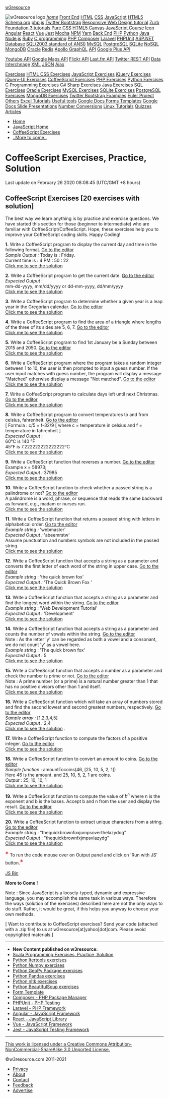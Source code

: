 <span class="mdl-layout-title">[w3resource](https://www.w3resource.com/index.php)</span>

<span class="mdl-layout-title"><img src="https://www.w3resource.com/images/w3resource-logo.png" alt="w3resource logo" id="log_img" class="drawer_logo" /></span> <a href="https://www.w3resource.com/index.php" class="mdl-navigation__link"><em>home</em></a> <a href="#" id="drawer_menu_topic_head1" class="mdl-navigation__link">Front End</a> <a href="https://www.w3resource.com/html/HTML-tutorials.php" class="mdl-navigation__link">HTML</a> <a href="https://www.w3resource.com/css/CSS-tutorials.php" class="mdl-navigation__link">CSS</a> <a href="https://www.w3resource.com/javascript/javascript.php" class="mdl-navigation__link">JavaScript</a> <a href="https://www.w3resource.com/html5/introduction.php" class="mdl-navigation__link">HTML5</a> <a href="https://www.w3resource.com/schema.org/introduction.php" class="mdl-navigation__link">Schema.org</a> <a href="https://www.w3resource.com/phpjs/use-php-functions-in-javascript.php" class="mdl-navigation__link">php.js</a> <a href="https://www.w3resource.com/twitter-bootstrap/tutorial.php" class="mdl-navigation__link">Twitter Bootstrap</a> <a href="https://www.w3resource.com/responsive-web-design/overview.php" class="mdl-navigation__link">Responsive Web Design tutorial</a> <a href="https://www.w3resource.com/zurb-foundation3/introduction.php" class="mdl-navigation__link">Zurb Foundation 3 tutorials</a> <a href="https://www.w3resource.com/pure/" class="mdl-navigation__link">Pure CSS</a> <a href="https://www.w3resource.com/html5-canvas/" class="mdl-navigation__link">HTML5 Canvas</a> <a href="https://www.w3resource.com/course/javascript-course.html" class="mdl-navigation__link">JavaScript Course</a> <a href="https://www.w3resource.com/icon/" class="mdl-navigation__link">Icon</a> <a href="https://www.w3resource.com/angular/getting-started-with-angular.php" class="mdl-navigation__link">Angular</a> <a href="https://www.w3resource.com/react/react-js-overview.php" class="mdl-navigation__link">React</a> <a href="https://www.w3resource.com/vue/installation.php" class="mdl-navigation__link">Vue</a> <a href="https://www.w3resource.com/jest/introduction.php" class="mdl-navigation__link">Jest</a> <a href="https://www.w3resource.com/mocha/getting-started.php" class="mdl-navigation__link">Mocha</a> <a href="https://www.w3resource.com/npm/getting-started-with-npm.php" class="mdl-navigation__link">NPM</a> <a href="https://www.w3resource.com/yarn/getting-started-with-yarn.php" class="mdl-navigation__link">Yarn</a> <a href="#" id="drawer_menu_topic_head2" class="mdl-navigation__link">Back End</a> <a href="https://www.w3resource.com/php/php-home.php" class="mdl-navigation__link">PHP</a> <a href="https://www.w3resource.com/python/python-tutorial.php" class="mdl-navigation__link">Python</a> <a href="https://www.w3resource.com/java-tutorial/" class="mdl-navigation__link">Java</a> <a href="https://www.w3resource.com/node.js/node.js-tutorials.php" class="mdl-navigation__link">Node.js</a> <a href="https://www.w3resource.com/ruby/" class="mdl-navigation__link">Ruby</a> <a href="https://www.w3resource.com/c-programming/programming-in-c.php" class="mdl-navigation__link">C programming</a> <a href="https://www.w3resource.com/php/composer/a-gentle-introduction-to-composer.php" class="mdl-navigation__link">PHP Composer</a> <a href="https://www.w3resource.com/php/PHPUnit/a-gentle-introduction-to-unit-test-and-testing.php" class="mdl-navigation__link">Laravel</a> <a href="https://www.w3resource.com/laravel/laravel-tutorial.php" class="mdl-navigation__link">PHPUnit</a> <a href="https://www.w3resource.com/asp.net/getting-started-with-asp.php" class="mdl-navigation__link">ASP.NET</a> <a href="#" id="drawer_menu_topic_head3" class="mdl-navigation__link">Database</a> <a href="https://www.w3resource.com/sql/tutorials.php" class="mdl-navigation__link">SQL(2003 standard of ANSI)</a> <a href="https://www.w3resource.com/mysql/mysql-tutorials.php" class="mdl-navigation__link">MySQL</a> <a href="https://w3resource.com/PostgreSQL/tutorial.php" class="mdl-navigation__link">PostgreSQL</a> <a href="https://www.w3resource.com/sqlite/" class="mdl-navigation__link">SQLite</a> <a href="https://www.w3resource.com/mongodb/nosql.php" class="mdl-navigation__link">NoSQL</a> <a href="https://www.w3resource.com/mongodb/nosql.php" class="mdl-navigation__link">MongoDB</a> <a href="https://www.w3resource.com/oracle/index.php" class="mdl-navigation__link">Oracle</a> <a href="https://www.w3resource.com/redis/index.php" class="mdl-navigation__link">Redis</a> <a href="https://www.w3resource.com/apollo-graphql/the-apollo-graphql-platform.php" class="mdl-navigation__link">Apollo GraphQL</a> <a href="#" id="drawer_menu_topic_head4" class="mdl-navigation__link">API</a> <a href="https://www.w3resource.com/API/google-plus/tutorial.php" class="mdl-navigation__link">Google Plus API</a>

<a href="https://www.w3resource.com/API/youtube/tutorial.php" class="mdl-navigation__link">Youtube API</a> <a href="https://www.w3resource.com/API/google-maps/index.php" class="mdl-navigation__link">Google Maps API</a> <a href="https://www.w3resource.com/API/flickr/tutorial.php" class="mdl-navigation__link">Flickr API</a> <a href="https://www.w3resource.com/API/last.fm/tutorial.php" class="mdl-navigation__link">Last.fm API</a> <a href="https://www.w3resource.com/API/twitter-rest-api/" class="mdl-navigation__link">Twitter REST API</a> <a href="#" id="drawer_menu_topic_head5" class="mdl-navigation__link">Data Interchnage</a> <a href="https://www.w3resource.com/xml/xml.php" class="mdl-navigation__link">XML</a> <a href="https://www.w3resource.com/JSON/introduction.php" class="mdl-navigation__link">JSON</a> <a href="https://www.w3resource.com/ajax/introduction.php" class="mdl-navigation__link">Ajax</a>

<a href="#" id="drawer_menu_topic_head6" class="mdl-navigation__link">Exercises</a> <a href="https://www.w3resource.com/html-css-exercise/index.php" class="mdl-navigation__link">HTML CSS Exercises</a> <a href="https://www.w3resource.com/javascript-exercises/" class="mdl-navigation__link">JavaScript Exercises</a> <a href="https://www.w3resource.com/jquery-exercises/" class="mdl-navigation__link">jQuery Exercises</a> <a href="https://www.w3resource.com/jquery-ui-exercises/" class="mdl-navigation__link">jQuery-UI Exercises</a> <a href="https://www.w3resource.com/coffeescript-exercises/" class="mdl-navigation__link">CoffeeScript Exercises</a> <a href="https://www.w3resource.com/php-exercises/" class="mdl-navigation__link">PHP Exercises</a> <a href="https://www.w3resource.com/python-exercises/" class="mdl-navigation__link">Python Exercises</a> <a href="https://www.w3resource.com/c-programming-exercises/" class="mdl-navigation__link">C Programming Exercises</a> <a href="https://www.w3resource.com/csharp-exercises/" class="mdl-navigation__link">C# Sharp Exercises</a> <a href="https://www.w3resource.com/java-exercises/" class="mdl-navigation__link">Java Exercises</a> <a href="https://www.w3resource.com/sql-exercises/" class="mdl-navigation__link">SQL Exercises</a> <a href="https://www.w3resource.com/oracle-exercises/" class="mdl-navigation__link">Oracle Exercises</a> <a href="https://www.w3resource.com/mysql-exercises/" class="mdl-navigation__link">MySQL Exercises</a> <a href="https://www.w3resource.com/sqlite-exercises/" class="mdl-navigation__link">SQLite Exercises</a> <a href="https://www.w3resource.com/postgresql-exercises/" class="mdl-navigation__link">PostgreSQL Exercises</a> <a href="https://www.w3resource.com/mongodb-exercises/" class="mdl-navigation__link">MongoDB Exercises</a> <a href="https://www.w3resource.com/twitter-bootstrap/examples.php" class="mdl-navigation__link">Twitter Bootstrap Examples</a> <a href="https://www.w3resource.com/euler-project/" class="mdl-navigation__link">Euler Project</a> <a href="#" id="drawer_menu_topic_head7" class="mdl-navigation__link">Others</a> <a href="https://www.w3resource.com/excel/" class="mdl-navigation__link">Excel Tutorials</a> <a href="https://www.w3resource.com/web-development-tools/useful-web-development-tools.php" class="mdl-navigation__link">Useful tools</a> <a href="https://www.w3resource.com/form-template/" class="mdl-navigation__link">Google Docs Forms Templates</a> <a href="https://www.w3resource.com/slides/" class="mdl-navigation__link">Google Docs Slide Presentations</a> <a href="https://www.w3resource.com/convert/number/binary-to-decimal.php" class="mdl-navigation__link">Number Conversions</a> <a href="https://www.w3resource.com/linux-system-administration/installation.php" class="mdl-navigation__link">Linux Tutorials</a> <a href="https://www.w3resource.com/quizzes/python/index.php" class="mdl-navigation__link">Quizzes</a> <a href="https://www.w3resource.com/Articles/index.php" class="mdl-navigation__link">Articles</a>

- [Home](/index.php)
- [JavaScript Home](/javascript/javascript.php)
- [CoffeeScript Exercises](/coffeescript-exercises/)
- [..More to come..]()

# CoffeeScript Exercises, Practice, Solution

Last update on February 26 2020 08:08:45 (UTC/GMT +8 hours)

<span class="underline"></span>

<span class="underline"></span>

## CoffeeScript Exercises \[20 exercises with solution\]

The best way we learn anything is by practice and exercise questions. We have started this section for those (beginner to intermediate) who are familiar with CoffeeScript/CoffeeScript. Hope, these exercises help you to improve your CoffeeScript coding skills. Happy Coding!

**1.** Write a CoffeeScript program to display the current day and time in the following format. [Go to the editor](#EDITOR)  
_Sample Output :_ Today is : Friday.  
Current time is : 4 PM : 50 : 22  
[Click me to see the solution](coffeescript-exercise-1.php)

**2.** Write a CoffeeScript program to get the current date. [Go to the editor](#EDITOR)  
_Expected Output_ :  
mm-dd-yyyy, mm/dd/yyyy or dd-mm-yyyy, dd/mm/yyyy  
[Click me to see the solution](coffeescript-exercise-2.php)

**3.** Write a CoffeeScript program to determine whether a given year is a leap year in the Gregorian calendar. [Go to the editor](#EDITOR)  
[Click me to see the solution](coffeescript-exercise-3.php)

**4.** Write a CoffeeScript program to find the area of a triangle where lengths of the three of its sides are 5, 6, 7. [Go to the editor](#EDITOR)  
[Click me to see the solution](coffeescript-exercise-4.php)

**5.** Write a CoffeeScript program to find 1st January be a Sunday between 2015 and 2050. [Go to the editor](#EDITOR)  
[Click me to see the solution](coffeescript-exercise-5.php)

**6.** Write a CoffeeScript program where the program takes a random integer between 1 to 10, the user is then prompted to input a guess number. If the user input matches with guess number, the program will display a message "Matched" otherwise display a message "Not matched". [Go to the editor](#EDITOR)  
[Click me to see the solution](coffeescript-exercise-6.php)

**7.** Write a CoffeeScript program to calculate days left until next Christmas. [Go to the editor](#EDITOR)  
[Click me to see the solution](coffeescript-exercise-7.php)

**8.** Write a CoffeeScript program to convert temperatures to and from celsius, fahrenheit. [Go to the editor](#EDITOR)  
\[ Formula : c/5 = f-32/9 \[ where c = temperature in celsius and f = temperature in fahrenheit \]  
_Expected Output_ :  
60°C is 140 °F  
45°F is 7.222222222222222°C  
[Click me to see the solution](coffeescript-exercise-8.php)

**9.** Write a CoffeeScript function that reverses a number. [Go to the editor](#EDITOR)  
Example x = 58973;  
_Expected Output :_ 37985  
[Click me to see the solution](coffeescript-exercise-9.php)

**10.** Write a CoffeeScript function to check whether a passed string is a palindrome or not? [Go to the editor](#EDITOR)  
A palindrome is a word, phrase, or sequence that reads the same backward as forward, e.g., madam or nurses run.  
[Click me to see the solution](coffeescript-exercise-10.php)

**11.** Write a CoffeeScript function that returns a passed string with letters in alphabetical order. [Go to the editor](#EDITOR)  
_Example string :_ 'webmaster'  
_Expected Output :_ 'abeemrstw'  
Assume punctuation and numbers symbols are not included in the passed string.  
[Click me to see the solution](coffeescript-exercise-11.php)

**12.** Write a CoffeeScript function that accepts a string as a parameter and converts the first letter of each word of the string in upper case. [Go to the editor](#EDITOR)  
_Example string_ : 'the quick brown fox'  
_Expected Output :_ 'The Quick Brown Fox '  
[Click me to see the solution](coffeescript-exercise-12.php)

**13.** Write a CoffeeScript function that accepts a string as a parameter and find the longest word within the string. [Go to the editor](#EDITOR)  
_Example string_ : 'Web Development Tutorial'  
_Expected Output :_ 'Development'  
[Click me to see the solution](coffeescript-exercise-13.php)

**14.** Write a CoffeeScript function that accepts a string as a parameter and counts the number of vowels within the string. [Go to the editor](#EDITOR)  
Note : As the letter 'y' can be regarded as both a vowel and a consonant, we do not count 'y' as a vowel here.  
_Example string_ : 'The quick brown fox'  
_Expected Output :_ 5  
[Click me to see the solution](coffeescript-exercise-14.php)

**15.** Write a CoffeeScript function that accepts a number as a parameter and check the number is prime or not. [Go to the editor](#EDITOR)  
Note : A prime number (or a prime) is a natural number greater than 1 that has no positive divisors other than 1 and itself.  
[Click me to see the solution](coffeescript-exercise-15.php)

**16.** Write a CoffeeScript function which will take an array of numbers stored and find the second lowest and second greatest numbers, respectively. [Go to the editor](#EDITOR)  
_Sample array :_ \[1,2,3,4,5\]  
_Expected Output :_ 2,4  
[Click me to see the solution](coffeescript-exercise-16.php) .

**17.** Write a CoffeeScript function to compute the factors of a positive integer. [Go to the editor](#EDITOR)  
[Click me to see the solution](coffeescript-exercise-17.php)

**18.** Write a CoffeeScript function to convert an amount to coins. [Go to the editor](#EDITOR)  
_Sample function_ : amountTocoins(46, \[25, 10, 5, 2, 1\])  
Here 46 is the amount. and 25, 10, 5, 2, 1 are coins.  
_Output_ : 25, 10, 10, 1  
[Click me to see the solution](coffeescript-exercise-18.php)

**19.** Write a CoffeeScript function to compute the value of _b<sup>n</sup>_ where n is the exponent and b is the bases. Accept b and n from the user and display the result. [Go to the editor](#EDITOR)  
[Click me to see the solution](coffeescript-exercise-19.php)

**20.** Write a CoffeeScript function to extract unique characters from a string. [Go to the editor](#EDITOR)  
_Example string_ : "thequickbrownfoxjumpsoverthelazydog"  
_Expected Output_ : "thequickbrownfxjmpsvlazydg"  
[Click me to see the solution](coffeescript-exercise-20.php)

<span style="color:red;font-size:150%">\*</span> To run the code mouse over on Output panel and click on 'Run with JS' button.<span style="color:red;font-size:150%">\*

</span><a href="http://jsbin.com/vedeke/1/embed?html,js,output" class="jsbin-embed">JS Bin</a>

**More to Come !**

Note : Since JavaScript is a loosely-typed, dynamic and expressive language, you may accomplish the same task in various ways. Therefore the ways (solution of the exercises) described here are not the only ways to do stuff. Rather, it would be great, if this helps you anyway to choose your own methods.

\[ Want to contribute to CoffeeScript exercises? Send your code (attached with a .zip file) to us at w3resource\[at\]yahoo\[dot\]com. Please avoid copyrighted materials.\]

---

<span class="underline"></span>

- **New Content published on w3resource:**
- [Scala Programming Exercises, Practice, Solution](https://www.w3resource.com/scala-exercises/index.php)
- [Python Itertools exercises](https://www.w3resource.com/python-exercises/itertools/index.php)
- [Python Numpy exercises](https://www.w3resource.com/python-exercises/numpy/index.php)
- [Python GeoPy Package exercises](https://www.w3resource.com/python-exercises/geopy/index.php)
- [Python Pandas exercises](https://www.w3resource.com/python-exercises/pandas/index.php)
- [Python nltk exercises](https://www.w3resource.com/python-exercises/nltk/index.php)
- [Python BeautifulSoup exercises](https://www.w3resource.com/python-exercises/BeautifulSoup/index.php)
- [Form Template](https://www.w3resource.com/form-template/)
- [Composer - PHP Package Manager](https://www.w3resource.com/php/composer/a-gentle-introduction-to-composer.php)
- [PHPUnit - PHP Testing](https://www.w3resource.com/php/PHPUnit/a-gentle-introduction-to-unit-test-and-testing.php)
- [Laravel - PHP Framework](https://www.w3resource.com/laravel/laravel-tutorial.php)
- [Angular - JavaScript Framework](https://www.w3resource.com/angular/getting-started-with-angular.php)
- [React - JavaScript Library](https://www.w3resource.com/react/react-js-overview.php)
- [Vue - JavaScript Framework](https://www.w3resource.com/vue/installation.php)
- [Jest - JavaScript Testing Framework](https://www.w3resource.com/jest/jest-getting-started.php)

---

<span class="underline"></span>

<span class="underline"></span>

<span class="underline"></span>

[This work is licensed under a Creative Commons Attribution-NonCommercial-ShareAlike 3.0 Unported License.](https://creativecommons.org/licenses/by-nc-sa/3.0/deed.en_US)

©w3resource.com 2011-2021

- [Privacy](https://www.w3resource.com/privacy.php)
- [About](https://www.w3resource.com/about.php)
- [Contact](https://www.w3resource.com/contact.php)
- [Feedback](https://www.w3resource.com/feedback.php)
- [Advertise](https://www.w3resource.com/advertise.php)
